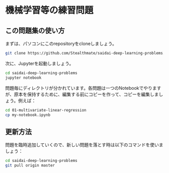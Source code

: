 # 機械学習等の練習問題

## この問題集の使い方

まずは、パソコンにこのrepositoryをcloneしましょう。

```bash
git clone https://github.com/Stealthmate/saidai-deep-learning-problems.git
```

次に、Jupyterを起動しましょう。

```bash
cd saidai-deep-learning-problems
jupyter notebook
```

問題毎にディレクトリが分かれています。各問題は一つのNotebookでやりますが、原本を保持するために、編集する前にコピーを作って、コピーを編集しましょう。例えば：

```bash
cd 01-multivariate-linear-regression
cp my-notebook.ipynb
```

## 更新方法

問題を臨時追加していくので、新しい問題を落とす時は以下のコマンドを使いましょう：

```bash
cd saidai-deep-learning-problems
git pull origin master
```
